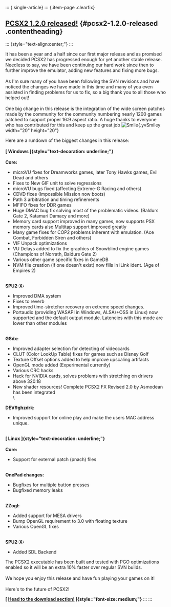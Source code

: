 ::: {.single-article}
::: {.item-page .clearfix}
## [PCSX2 1.2.0 released!](/253-pcsx2-1-2-0-released.html) {#pcsx2-1.2.0-released .contentheading}

::: {style="text-align:center;"}
:::

It has been a year and a half since our first major release and as
promised we decided PCSX2 has progressed enough for yet another stable
release. Needless to say, we have been continuing our hard work since
then to further improve the emulator, adding new features and fixing
more bugs.\
\
As I\'m sure many of you have been following the SVN revisions and have
noticed the changes we have made in this time and many of you even
assisted in finding problems for us to fix, so a big thank you to all
those who helped out!\
\
One big change in this release is the integration of the wide screen
patches made by the community for the community numbering nearly 1200
games patched to support proper 16:9 aspect ratio. A huge thanks to
everyone who has contributed for this and keep up the great job
![Smile](https://pcsx2.net/images/stories/frontend/smilies/smile.gif){.yvSmiley
width="20" height="20"}

Here are a rundown of the biggest changes in this release:\
\
**[ Windows ]{style="text-decoration: underline;"}**\
\
**Core:**

-   microVU fixes for Dreamworks games, later Tony Hawks games, Evil
    Dead and others
-   Fixes to New GIF unit to solve regressions
-   microVU bugs fixed (affecting Extreme-G Racing and others)
-   CDVD fixes (Impossible Mission now boots)
-   Path 3 arbitration and timing refinements
-   MFIFO fixes for DDR games
-   Huge DMAC bug fix solving most of the problematic videos. (Baldurs
    Gate 2, Katamari Damacy and more)
-   Memory card support improved in many games, now supports PSX memory
    cards also Multitap support improved greatly
-   Many game fixes for COP2 problems inherent with emulation. (Ace
    Combat, Forbidden Siren and others)
-   VIF Unpack optimizations
-   VU Delays added to fix the graphics of Snowblind engine games
    (Champions of Norrath, Baldurs Gate 2)
-   Various other game specific fixes in GameDB
-   NVM file creation (if one doesn\'t exist) now fills in iLink ident.
    (Age of Empires 2)

\
**SPU2-X:**

-   Improved DMA system
-   Fixes to reverb
-   Improved time-stretcher recovery on extreme speed changes.
-   Portaudio (providing WASAPI in Windows, ALSA/+OSS in Linux) now
    supported and the default output module. Latencies with this mode
    are lower than other modules

\
**GSdx:**

-   Improved adapter selection for detecting of videocards
-   CLUT (Color LookUp Table) fixes for games such as Disney Golf
-   Texture Offset options added to help improve upscaling artifacts
-   OpenGL mode added (Experimental currently)
-   Various CRC hacks
-   Hack for NVIDIA cards, solves problems with stretching on drivers
    above 320.18
-   New shader resources! Complete PCSX2 FX Revised 2.0 by Asmodean has
    been integrated\
    \

****DEV9ghzdrk:****

-   Improved support for online play and make the users MAC address
    unique.

\
**[ Linux ]{style="text-decoration: underline;"}\
\
Core:**

-   Support for external patch (pnach) files

\
**OnePad changes:**

-   Bugfixes for multiple button presses
-   Bugfixed memory leaks

\
**ZZogl:**

-   Added support for MESA drivers
-   Bump OpenGL requirement to 3.0 with floating texture
-   Various OpenGL fixes

\
**SPU2-X:**

-   Added SDL Backend

The PCSX2 executable has been built and tested with PGO optimizations
enabled so it will be an extra 10% faster over regular SVN builds.\
\
We hope you enjoy this release and have fun playing your games on it!\
\
Here\'s to the future of PCSX2!

**[ [Head to the download
section!](/download.html "Head to the download section!")
]{style="font-size: medium;"}**
:::
:::
